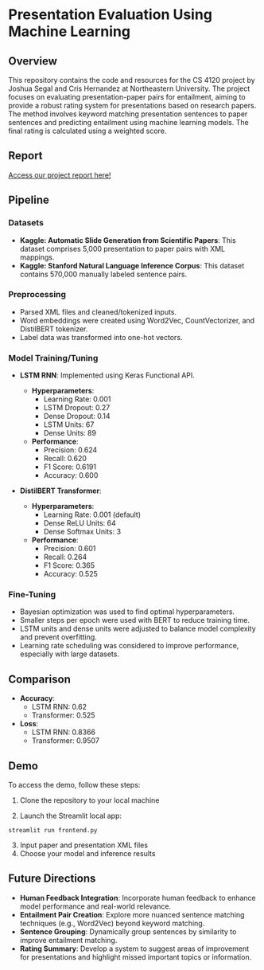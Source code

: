 # Presentation Evaluation Using Machine Learning

## Overview

This repository contains the code and resources for the CS 4120 project by Joshua Segal and Cris Hernandez at Northeastern University. The project focuses on evaluating presentation-paper pairs for entailment, aiming to provide a robust rating system for presentations based on research papers. The method involves keyword matching presentation sentences to paper sentences and predicting entailment using machine learning models. The final rating is calculated using a weighted score.

## Report

[Access our project report here!](https://docs.google.com/document/d/1OfGY4GHFgta75f1Y15qswR-TceMsYTiG29EC4w4jIV4/edit?usp=sharing)

## Pipeline

### Datasets

- **Kaggle: Automatic Slide Generation from Scientific Papers**: This dataset comprises 5,000 presentation to paper pairs with XML mappings.
- **Kaggle: Stanford Natural Language Inference Corpus**: This dataset contains 570,000 manually labeled sentence pairs.

### Preprocessing

- Parsed XML files and cleaned/tokenized inputs.
- Word embeddings were created using Word2Vec, CountVectorizer, and DistilBERT tokenizer.
- Label data was transformed into one-hot vectors.

### Model Training/Tuning

- **LSTM RNN**: Implemented using Keras Functional API.
    - **Hyperparameters**:
        - Learning Rate: 0.001
        - LSTM Dropout: 0.27
        - Dense Dropout: 0.14
        - LSTM Units: 67
        - Dense Units: 89
    - **Performance**:
        - Precision: 0.624
        - Recall: 0.620
        - F1 Score: 0.6191
        - Accuracy: 0.600

- **DistilBERT Transformer**:
    - **Hyperparameters**:
        - Learning Rate: 0.001 (default)
        - Dense ReLU Units: 64
        - Dense Softmax Units: 3
    - **Performance**:
        - Precision: 0.601
        - Recall: 0.264
        - F1 Score: 0.365
        - Accuracy: 0.525

### Fine-Tuning

- Bayesian optimization was used to find optimal hyperparameters.
- Smaller steps per epoch were used with BERT to reduce training time.
- LSTM units and dense units were adjusted to balance model complexity and prevent overfitting.
- Learning rate scheduling was considered to improve performance, especially with large datasets.

## Comparison

- **Accuracy**:
    - LSTM RNN: 0.62
    - Transformer: 0.525
- **Loss**:
    - LSTM RNN: 0.8366
    - Transformer: 0.9507

## Demo

To access the demo, follow these steps:

1. Clone the repository to your local machine

2. Launch the Streamlit local app:

```
streamlit run frontend.py
```

3. Input paper and presentation XML files
4. Choose your model and inference results

## Future Directions

- **Human Feedback Integration**: Incorporate human feedback to enhance model performance and real-world relevance.
- **Entailment Pair Creation**: Explore more nuanced sentence matching techniques (e.g., Word2Vec) beyond keyword matching.
- **Sentence Grouping**: Dynamically group sentences by similarity to improve entailment matching.
- **Rating Summary**: Develop a system to suggest areas of improvement for presentations and highlight missed important topics or information.
